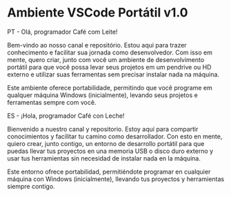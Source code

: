 # Ambiente VSCode Portátil v1.0

PT - Olá, programador Café com Leite!

Bem-vindo ao nosso canal e repositório. Estou aqui para trazer conhecimento e facilitar sua jornada como desenvolvedor. Com isso em mente, quero criar, junto com você um ambiente de desenvolvimento portátil para que você possa levar seus projetos em um pendrive ou HD externo e utilizar suas ferramentas sem precisar instalar nada na máquina.

Este ambiente oferece portabilidade, permitindo que você programe em qualquer máquina Windows (inicialmente), levando seus projetos e ferramentas sempre com você.

ES - ¡Hola, programador Café con Leche!

Bienvenido a nuestro canal y repositorio. Estoy aquí para compartir conocimientos y facilitar tu camino como desarrollador. Con esto en mente, quiero crear, junto contigo, un entorno de desarrollo portátil para que puedas llevar tus proyectos en una memoria USB o disco duro externo y usar tus herramientas sin necesidad de instalar nada en la máquina.

Este entorno ofrece portabilidad, permitiéndote programar en cualquier máquina con Windows (inicialmente), llevando tus proyectos y herramientas siempre contigo.
